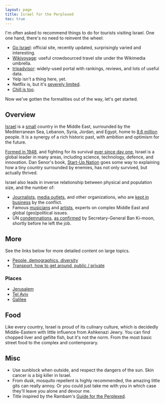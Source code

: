 ```yaml
---
layout: page
title: Israel for the Perplexed
toc: true
---
```


I'm often asked to recommend things to do for tourists visiting
Israel. One one hand, there's no need to reinvent the wheel:

* [Go Israel](https://goisrael.com): official site, recently updated,
  surprisingly varied and interesting.
* [Wikivoyage](https://en.wikivoyage.org/wiki/Israel): useful
  crowdsourced travel site under the Wikimedia umbrella.
* [tripadvisor](https://www.tripadvisor.com/Tourism-g293977-Israel-Vacations.html):
  widely-used portal with rankings, reviews, and lots of useful data.
* Yelp isn't a thing here, yet.
* Netflix is, but it's [severely limited](http://www.jpost.com/Israel-News/Culture/Netflix-Israel-wont-have-House-of-Cards-other-hits-440753).
* [Chill is too](https://www.youtube.com/watch?v=DVy8pNscbNk).

Now we've gotten the formalities out of the way, let's get started.

## Overview

[Israel](https://en.wikipedia.org/wiki/Israel) is
a [small](https://en.wikipedia.org/wiki/Geography_of_Israel) country
in the Middle East, surrounded by the Mediterranean Sea, Lebanon,
Syria, Jordan, and Egypt, home
to [8.6 million](https://en.wikipedia.org/wiki/Demographics_of_Israel)
people. It is a synergy of a rich historic past, with ambition and
optimism for the future.

[Formed in 1948](http://www.mfa.gov.il/mfa/foreignpolicy/peace/guide/pages/declaration%20of%20establishment%20of%20state%20of%20israel.aspx),
and fighting for its survival [ever since day
one](https://en.wikipedia.org/wiki/1948_Arab%E2%80%93Israeli_War),
Israel is a global leader in many areas, including science, technology,
defence, and innovation. Dan Senor's book, [Start-Up
Nation](https://www.bookdepository.com/Start-Up-Nation-Dan-Senor/9780446541473)
goes some way to explaining how a tiny country surrounded by enemies, has
not only survived, but actually thrived.

Israel also leads in inverse relationship between physical and
population size, and the number of:

* [Journalists](https://bbcwatch.org/middle-east-editor-jeremy-bowen/),
  [media outlets](https://ukmediawatch.org/), and other organizations,
  who are [kept in
  business](https://www.gatestoneinstitute.org/3979/unrwa-dilemma) by
  the conflict.
* Famous
  [musicians](http://observer.com/2017/07/roger-waters-antisemitism-documentary/)
  and
  [artists](https://www.israellycool.com/2015/02/15/bunch-of-self-important-nobodies-announce-boycott-of-israel/),
  experts on complex Middle East and global (geo)political issues.
* UN
  [condemnations](https://www.unwatch.org/unga-adopts-20-resolutions-israel-4-rest-world-combined/),
  [as
  confirmed](http://www.independent.co.uk/news/world/middle-east/ban-ki-moon-united-nations-disproportionate-israel-focus-resolutions-palestinians-human-rights-danny-a7481961.html)
  by Secretary-General Ban Ki-moon, shortly before he left the job.

## More

See the links below for more detailed content on large topics.

* [People, demographics, diversity](../people)
* [Transport, how to get around, public / private](../transport)

### Places

* [Jerusalem](../jerusalem)
* [Tel Aviv](../tel_aviv)
* [Galilee](../galilee)

<!-- ### Haifa חיפה -->
<!-- ### Golan Heights רמת הגולן -->
<!-- ### Dead Sea ים המלח -->
<!-- ### Eilat אילת -->

## Food

Like every country, Israel is proud of its culinary culture, which is
decidedly Middle-Eastern with little influence from Ashkenazi
Jewry. You can find chopped liver and gefilte fish, but it's not the norm.
From the most basic street food to the complex and contemporary.

<!-- TODO: Write about food -->
<!-- ### Falafel פלאפל -->
<!-- ### Hummus חומוס -->
<!-- ### Shakshuka שקשוקה -->
<!-- ### Sharwama שווארמה -->
<!-- ### Sabich סביח -->
<!-- ### Burekas בורקס -->
<!-- ### Jachnun ג'חנון -->

## Misc

* Use sunblock when outside, and respect the dangers of the
  sun. Skin cancer is a big killer in Israel.
* From dusk, mosquito repellent is highly recommended, the amazing
  little gits can really annoy. Or you could just take me with you
  in which case they'll leave you alone and devour me.
* Title inspired by the Rambam's [Guide for the Perplexed](https://en.wikipedia.org/wiki/TheGuideforthePerplexed).

